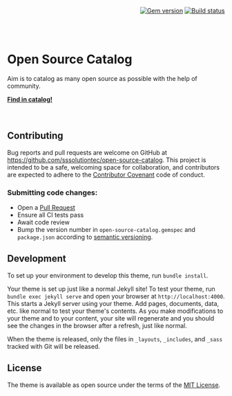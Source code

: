 <p align="right">
    <a href="https://badge.fury.io/rb/just-the-docs"><img src="https://badge.fury.io/rb/just-the-docs.svg" alt="Gem version"></a> <a href="https://github.com/sssolutiontec/open-source-catalog/actions?query=workflow%3A%22Master+branch+CI%22"><img src="https://github.com/sssolutiontec/open-source-catalog/workflows/Master%20branch%20CI/badge.svg" alt="Build status"></a>
</p>
<br><br>

# Open Source Catalog

Aim is to catalog as many open source as possible with the help of community.

<strong><a href="https://opensourcecatalog.com">Find in catalog!</a></strong>
<br><br><br>

## Contributing

Bug reports and pull requests are welcome on GitHub at https://github.com/sssolutiontec/open-source-catalog. This project is intended to be a safe, welcoming space for collaboration, and contributors are expected to adhere to the [Contributor Covenant](http://contributor-covenant.org) code of conduct.

### Submitting code changes:

- Open a [Pull Request](https://github.com/sssolutiontec/open-source-catalog/pulls)
- Ensure all CI tests pass
- Await code review
- Bump the version number in `open-source-catalog.gemspec` and `package.json` according to [semantic versioning](https://semver.org/).

## Development

To set up your environment to develop this theme, run `bundle install`.

Your theme is set up just like a normal Jekyll site! To test your theme, run `bundle exec jekyll serve` and open your browser at `http://localhost:4000`. This starts a Jekyll server using your theme. Add pages, documents, data, etc. like normal to test your theme's contents. As you make modifications to your theme and to your content, your site will regenerate and you should see the changes in the browser after a refresh, just like normal.

When the theme is released, only the files in `_layouts`, `_includes`, and `_sass` tracked with Git will be released.

## License

The theme is available as open source under the terms of the [MIT License](http://opensource.org/licenses/MIT).
